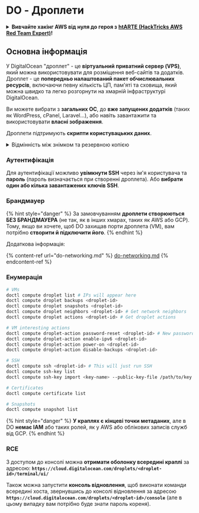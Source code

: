 # DO - Дроплети

<details>

<summary><strong>Вивчайте хакінг AWS від нуля до героя з</strong> <a href="https://training.hacktricks.xyz/courses/arte"><strong>htARTE (HackTricks AWS Red Team Expert)</strong></a><strong>!</strong></summary>

Інші способи підтримки HackTricks:

* Якщо ви хочете побачити вашу **компанію в рекламі на HackTricks** або **завантажити HackTricks у PDF** Перевірте [**ПЛАНИ ПІДПИСКИ**](https://github.com/sponsors/carlospolop)!
* Отримайте [**офіційний PEASS & HackTricks мерч**](https://peass.creator-spring.com)
* Відкрийте [**Сім'ю PEASS**](https://opensea.io/collection/the-peass-family), нашу колекцію ексклюзивних [**NFT**](https://opensea.io/collection/the-peass-family)
* **Приєднуйтесь до** 💬 [**групи Discord**](https://discord.gg/hRep4RUj7f) або [**групи telegram**](https://t.me/peass) або **слідкуйте** за нами на **Twitter** 🐦 [**@hacktricks_live**](https://twitter.com/hacktricks_live)**.**
* **Поділіться своїми хакінг-трюками, надсилайте PR до** [**HackTricks**](https://github.com/carlospolop/hacktricks) **і** [**HackTricks Cloud**](https://github.com/carlospolop/hacktricks-cloud) **репозиторіїв на GitHub**.

</details>

## Основна інформація

У DigitalOcean "дроплет" - це **віртуальний приватний сервер (VPS)**, який можна використовувати для розміщення веб-сайтів та додатків. Дроплет - це **попередньо налаштований пакет обчислювальних ресурсів**, включаючи певну кількість ЦП, пам'яті та сховища, який можна швидко та легко розгорнути на хмарній інфраструктурі DigitalOcean.

Ви можете вибрати з **загальних ОС**, до **вже запущених додатків** (таких як WordPress, cPanel, Laravel...), або навіть завантажити та використовувати **власні зображення**.

Дроплети підтримують **скрипти користувацьких даних**.

<details>

<summary>Відмінність між знімком та резервною копією</summary>

У DigitalOcean знімок - це копія диска дроплета на певний момент часу. Він захоплює стан диска дроплета на момент створення знімка, включаючи операційну систему, встановлені додатки та всі файли та дані на диску.

Знімки можна використовувати для створення нових дроплетів з такою ж конфігурацією, як у початкового дроплета, або для відновлення дроплета до стану, в якому був знімок. Знімки зберігаються в об'єктному сховищі DigitalOcean, і вони є інкрементальними, що означає, що зберігаються лише зміни з моменту останнього знімка. Це робить їх ефективними для використання та економічними для зберігання.

З іншого боку, резервна копія - це повна копія дроплета, включаючи операційну систему, встановлені додатки, файли та дані, а також налаштування та метадані дроплета. Резервні копії зазвичай виконуються за регулярним графіком і захоплюють повний стан дроплета в певний момент часу.

На відміну від знімків, резервні копії зберігаються у стиснутому та зашифрованому форматі, і вони передаються з інфраструктури DigitalOcean на віддалене місце для зберігання. Це робить резервні копії ідеальними для відновлення під час аварій, оскільки вони надають повну копію дроплета, яку можна відновити в разі втрати даних або інших катастрофічних подій.

Отже, знімки - це копії диска дроплета на певний момент часу, тоді як резервні копії - це повні копії дроплета, включаючи його налаштування та метадані. Знімки зберігаються в об'єктному сховищі DigitalOcean, тоді як резервні копії передаються з інфраструктури DigitalOcean на віддалене місце. Як знімки, так і резервні копії можуть бути використані для відновлення дроплета, але знімки ефективніші для використання та зберігання, тоді як резервні копії надають більш комплексне рішення для резервного копіювання під час аварій.

</details>

### Аутентифікація

Для аутентифікації можливо **увімкнути SSH** через ім'я користувача та **пароль** (пароль визначається при створенні дроплета). Або **вибрати один або кілька завантажених ключів SSH**.

### Брандмауер

{% hint style="danger" %}
За замовчуванням **дроплети створюються БЕЗ БРАНДМАУЕРА** (не так, як в інших хмарах, таких як AWS або GCP). Тому, якщо ви хочете, щоб DO захищав порти дроплета (VM), вам потрібно **створити й підключити його**.
{% endhint %}

Додаткова інформація:

{% content-ref url="do-networking.md" %}
[do-networking.md](do-networking.md)
{% endcontent-ref %}

### Енумерація
```bash
# VMs
doctl compute droplet list # IPs will appear here
doctl compute droplet backups <droplet-id>
doctl compute droplet snapshots <droplet-id>
doctl compute droplet neighbors <droplet-id> # Get network neighbors
doctl compute droplet actions <droplet-id> # Get droplet actions

# VM interesting actions
doctl compute droplet-action password-reset <droplet-id> # New password is emailed to the user
doctl compute droplet-action enable-ipv6 <droplet-id>
doctl compute droplet-action power-on <droplet-id>
doctl compute droplet-action disable-backups <droplet-id>

# SSH
doctl compute ssh <droplet-id> # This will just run SSH
doctl compute ssh-key list
doctl compute ssh-key import <key-name> --public-key-file /path/to/key.pub

# Certificates
doctl compute certificate list

# Snapshots
doctl compute snapshot list
```
{% hint style="danger" %}
**У краплях є кінцеві точки метаданих**, але в DO **немає IAM** або таких ролей, як у AWS або облікових записів служб від GCP.
{% endhint %}

### RCE

З доступом до консолі можна **отримати оболонку всередині краплі** за адресою: **`https://cloud.digitalocean.com/droplets/<droplet-id>/terminal/ui/`**

Також можна запустити **консоль відновлення**, щоб виконати команди всередині хоста, звернувшись до консолі відновлення за адресою **`https://cloud.digitalocean.com/droplets/<droplet-id>/console`** (але в цьому випадку вам потрібно буде знати пароль кореня).
